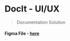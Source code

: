 # DocIt - UI/UX
> Documentation Solution

#### Figma File - [here](https://www.figma.com/file/MDuqxBlUM3KKxzpAe6HLk3/Untitled?node-id=134%3A2&t=IndBzuTxy8KCG6q9-1)
